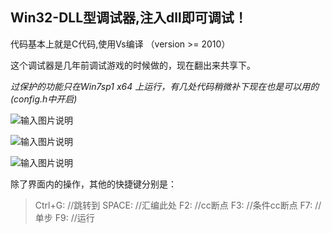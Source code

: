  
## Win32-DLL型调试器,注入dll即可调试！

 代码基本上就是C代码,使用Vs编译 （version >= 2010）

 这个调试器是几年前调试游戏的时候做的，现在翻出来共享下。

 _过保护的功能只在Win7sp1 x64 上运行，有几处代码稍微补下现在也是可以用的 (config.h中开启)_ 


![输入图片说明](http://git.oschina.net/uploads/images/2016/1112/183732_e8f850a9_632350.png "在这里输入图片标题")

![输入图片说明](http://git.oschina.net/uploads/images/2016/1112/183736_f0248972_632350.png "在这里输入图片标题")

![输入图片说明](http://git.oschina.net/uploads/images/2016/1112/183742_0ba40c5b_632350.png "在这里输入图片标题")

除了界面内的操作，其他的快捷键分别是：
       
> 
> Ctrl+G:      //跳转到
> SPACE: //汇编此处
> F2:    //cc断点
> F3:    //条件cc断点
> F7:    //单步
> F9:    //运行
> 